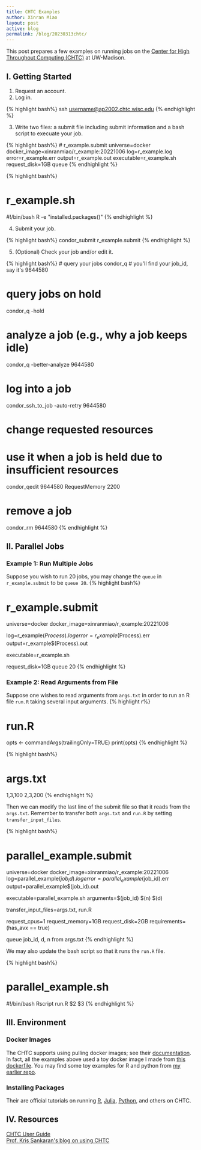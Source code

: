 ```yaml
---
title: CHTC Examples
author: Xinran Miao
layout: post
active: blog
permalink: /blog/20230313chtc/
---
```


This post prepares a few examples on running jobs on the [Center for High Throughout Computing (CHTC)](https://chtc.cs.wisc.edu) at UW-Madison.


## I. Getting Started
<ol start="1">
  <li> Request an account.</li>
  <li> Log in.</li>
</ol>

{% highlight bash%}
ssh username@ap2002.chtc.wisc.edu
{% endhighlight %}
 
 <ol start="3">
  <li>  Write two files: a submit file including submit information and a bash script to execuate your job.</li>
</ol>
{% highlight bash%}
# r_example.submit
universe=docker
docker_image=xinranmiao/r_example:20221006
log=r_example.log
error=r_example.err
output=r_example.out
executable=r_example.sh
request_disk=1GB
queue
{% endhighlight %}

{% highlight bash%}
# r_example.sh
#!/bin/bash
R -e "installed.packages()"
{% endhighlight %}

 <ol start="4">
  <li>  Submit your job.</li>
</ol>
{% highlight bash%}
condor_submit r_example.submit
{% endhighlight %}

 <ol start="5">
  <li>  (Optional) Check your job and/or edit it.</li>
</ol>
{% highlight bash%}
# query your jobs
condor_q
# you'll find your job_id, say it's 9644580 

# query jobs on hold
condor_q -hold

# analyze a job (e.g., why a job keeps idle)
condor_q -better-analyze 9644580 

# log into a job
condor_ssh_to_job -auto-retry 9644580 

# change requested resources
# use it when a job is held due to insufficient resources
condor_qedit 9644580 RequestMemory 2200

# remove a job
condor_rm 9644580 
{% endhighlight %}


## II. Parallel Jobs
### Example 1: Run Multiple Jobs
Suppose you wish to run 20 jobs, you may change the `queue` in `r_example.submit` to be `queue 20`.
{% highlight bash%}
# r_example.submit
universe=docker
docker_image=xinranmiao/r_example:20221006

log=r_example$(Process).log
error=r_example$(Process).err
output=r_example$(Process).out

executable=r_example.sh

request_disk=1GB
queue 20
{% endhighlight %}

### Example 2: Read Arguments from File
Suppose one wishes to read arguments from `args.txt` in order to run an R file `run.R` taking several input arguments.
{% highlight r%}
# run.R
opts <- commandArgs(trailingOnly=TRUE)
print(opts)
{% endhighlight %}

{% highlight bash%}
# args.txt
1,3,100
2,3,200
{% endhighlight %}

Then we can modify the last line of the submit file so that it reads from the `args.txt`. Remember to transfer both `args.txt` and `run.R` by setting `transfer_input_files`.

{% highlight bash%}
# parallel_example.submit
universe=docker
docker_image=xinranmiao/r_example:20221006
log=parallel_example$(job_id).log
error=parallel_example$(job_id).err
output=parallel_example$(job_id).out

executable=parallel_example.sh
arguments=$(job_id) $(n) $(d)

transfer_input_files=args.txt, run.R

request_cpus=1
request_memory=1GB
request_disk=2GB
requirements=(has_avx == true)

queue job_id, d, n from args.txt
{% endhighlight %}

We may also update the bash script so that it runs the `run.R` file.

{% highlight bash%}
# parallel_example.sh
#!/bin/bash
Rscript run.R $2 $3
{% endhighlight %}


## III. Environment
### Docker Images
The CHTC supports using pulling docker images; see their [documentation](https://chtc.cs.wisc.edu/uw-research-computing/docker-jobs.html). In fact, all the examples above used a toy docker image I made from [this dockerfile](https://github.com/XinranMiao/docker_chtc_example/blob/main/R_example/Dockerfile). You may find some toy examples for R and python from [my earlier repo](https://github.com/XinranMiao/docker_chtc_example).

### Installing Packages
Their are official tutorials on running [R](https://chtc.cs.wisc.edu/uw-research-computing/r-jobs.html), [Julia](https://chtc.cs.wisc.edu/uw-research-computing/julia-jobs.html), [Python](https://chtc.cs.wisc.edu/uw-research-computing/python-jobs.html), and others on CHTC.

## IV. Resources

[CHTC User Guide](https://chtc.cs.wisc.edu/uw-research-computing/guides.html)<br>
[Prof. Kris Sankaran's blog on using CHTC](https://krisrs1128.github.io/info-uncertainty//posts/chtc-crash-course)

